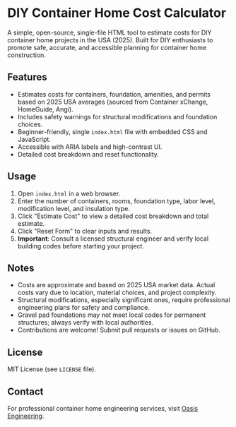 # DIY Container Home Cost Calculator

A simple, open-source, single-file HTML tool to estimate costs for DIY container home projects in the USA (2025). Built for DIY enthusiasts to promote safe, accurate, and accessible planning for container home construction.

## Features
- Estimates costs for containers, foundation, amenities, and permits based on 2025 USA averages (sourced from Container xChange, HomeGuide, Angi).
- Includes safety warnings for structural modifications and foundation choices.
- Beginner-friendly, single `index.html` file with embedded CSS and JavaScript.
- Accessible with ARIA labels and high-contrast UI.
- Detailed cost breakdown and reset functionality.

## Usage
1. Open `index.html` in a web browser.
2. Enter the number of containers, rooms, foundation type, labor level, modification level, and insulation type.
3. Click "Estimate Cost" to view a detailed cost breakdown and total estimate.
4. Click "Reset Form" to clear inputs and results.
5. **Important**: Consult a licensed structural engineer and verify local building codes before starting your project.

## Notes
- Costs are approximate and based on 2025 USA market data. Actual costs vary due to location, material choices, and project complexity.
- Structural modifications, especially significant ones, require professional engineering plans for safety and compliance.
- Gravel pad foundations may not meet local codes for permanent structures; always verify with local authorities.
- Contributions are welcome! Submit pull requests or issues on GitHub.

## License
MIT License (see `LICENSE` file).

## Contact
For professional container home engineering services, visit [Oasis Engineering](https://oasisengineering.com).
